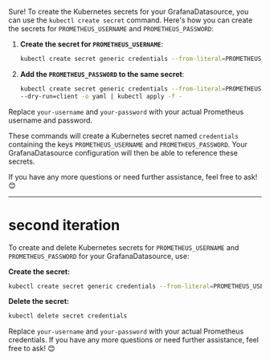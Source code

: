 Sure! To create the Kubernetes secrets for your GrafanaDatasource, you can use the `kubectl create secret` command. Here's how you can create the secrets for `PROMETHEUS_USERNAME` and `PROMETHEUS_PASSWORD`:

1. **Create the secret for `PROMETHEUS_USERNAME`**:
    ```sh
    kubectl create secret generic credentials --from-literal=PROMETHEUS_USERNAME=your-username
    ```

2. **Add the `PROMETHEUS_PASSWORD` to the same secret**:
    ```sh
    kubectl create secret generic credentials --from-literal=PROMETHEUS_PASSWORD=your-password 
    --dry-run=client -o yaml | kubectl apply -f -
    ```

Replace `your-username` and `your-password` with your actual Prometheus username and password.

These commands will create a Kubernetes secret named `credentials` containing the keys `PROMETHEUS_USERNAME` and `PROMETHEUS_PASSWORD`. Your GrafanaDatasource configuration will then be able to reference these secrets.

If you have any more questions or need further assistance, feel free to ask! 😊

--- 
# second iteration

To create and delete Kubernetes secrets for `PROMETHEUS_USERNAME` and `PROMETHEUS_PASSWORD` for your GrafanaDatasource, use:

**Create the secret:**
```sh
kubectl create secret generic credentials --from-literal=PROMETHEUS_USERNAME=your-username --from-literal=PROMETHEUS_PASSWORD=your-password
```

**Delete the secret:**
```sh
kubectl delete secret credentials
```

Replace `your-username` and `your-password` with your actual Prometheus credentials. If you have any more questions or need further assistance, feel free to ask! 😊